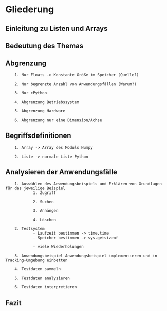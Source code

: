 # Gliederung


## Einleitung zu Listen und Arrays


## Bedeutung des Themas
    

## Abgrenzung
        1. Nur Floats -> Konstante Größe im Speicher (Quelle?)

        2. Nur begrenzte Anzahl von Anwendungsfällen (Warum?)

        3. Nur cPython

        4. Abgrenzung Betriebssystem

        5. Abgrenzung Hardware

        6. Abgrenzung nur eine Dimension/Achse

## Begriffsdefinitionen
        1. Array -> Array des Moduls Numpy

        2. Liste -> normale Liste Python

## Analysieren der Anwendungsfälle
        1. Auswählen des Anwendungsbeispiels und Erklären von Grundlagen für das jeweilige Beispiel
                1. Zugriff

                2. Suchen

                3. Anhängen

                4. Löschen

        2. Testsystem
                - Laufzeit bestimmen -> time.time
                - Speicher bestimmen -> sys.getsizeof

                - viele Wiederholungen

        3. Anwendungsbeispiel Anwendungsbeispiel implementieren und in Tracking-Umgebung einbetten

        4. Testdaten sammeln

        5. Testdaten analysieren

        6. Testdaten interpretieren


## Fazit
